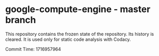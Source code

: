 # google-compute-engine - master branch

This repository contains the frozen state of the repository.
Its history is cleared. It is used only for static code
analysis with Codacy.

Commit Time: 1716957964